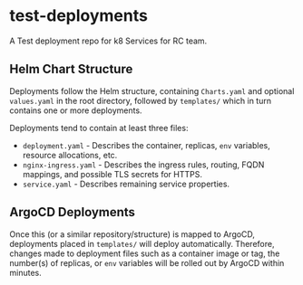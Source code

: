 # test-deployments

A Test deployment repo for k8 Services for RC team.

## Helm Chart Structure

Deployments follow the Helm structure, containing `Charts.yaml` and optional `values.yaml` in the root directory,
followed by `templates/` which in turn contains one or more deployments.

Deployments tend to contain at least three files:

- `deployment.yaml` - Describes the container, replicas, `env` variables, resource allocations, etc.
- `nginx-ingress.yaml` - Describes the ingress rules, routing, FQDN mappings, and possible TLS secrets for HTTPS.
- `service.yaml` - Describes remaining service properties.

## ArgoCD Deployments

Once this (or a similar repository/structure) is mapped to ArgoCD, deployments placed in `templates/` will deploy
automatically. Therefore, changes made to deployment files such as a container image or tag, the number(s) of replicas,
or `env` variables will be rolled out by ArgoCD within minutes.
